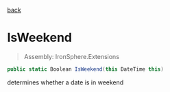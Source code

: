 ﻿

[back](/IronSphere.Extensions/DateTimeExtension)

# IsWeekend

> Assembly: IronSphere.Extensions

```csharp
public static Boolean IsWeekend(this DateTime this)
```

determines whether a date is in weekend

 